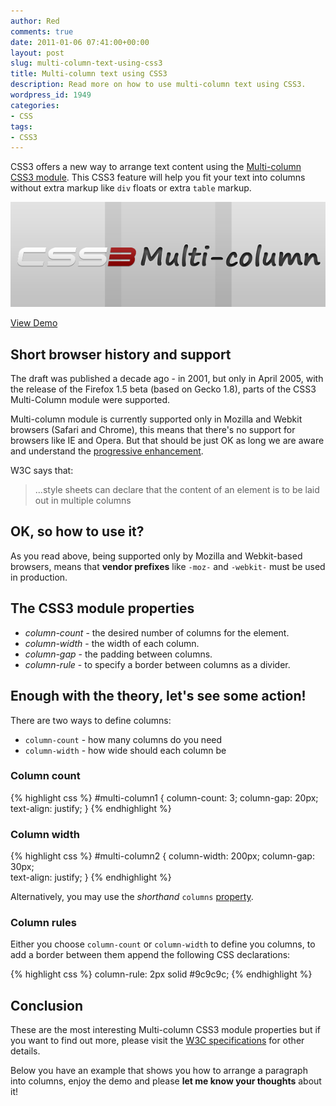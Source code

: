 ```yaml
---
author: Red
comments: true
date: 2011-01-06 07:41:00+00:00
layout: post
slug: multi-column-text-using-css3
title: Multi-column text using CSS3
description: Read more on how to use multi-column text using CSS3.
wordpress_id: 1949
categories:
- CSS
tags:
- CSS3
---
```


CSS3 offers a new way to arrange text content using the [Multi-column CSS3 module](http://www.w3.org/TR/css3-multicol/). This CSS3 feature will help you fit your text into columns without extra markup like `div` floats or extra `table` markup.

![Multi column text using CSS3](/wp-content/uploads/2011/01/multi-column-css3.png)

<!-- more -->

[View Demo](/wp-content/uploads/2011/01/multi-column-css3.html)

## Short browser history and support

The draft was published a decade ago - in 2001, but only in April 2005, with the release of the Firefox 1.5 beta (based on Gecko 1.8), parts of the CSS3 Multi-Column module were supported.

Multi-column module is currently supported only in Mozilla and Webkit browsers (Safari and Chrome), this means that there's no support for browsers like IE and Opera. But that should be just OK as long we are aware and understand the [progressive enhancement](http://www.alistapart.com/articles/understandingprogressiveenhancement/).

W3C says that:

> ...style sheets can declare that the content of an element is to be laid out in multiple columns

## OK, so how to use it?

As you read above, being supported only by Mozilla and Webkit-based browsers, means that **vendor prefixes** like `-moz-` and `-webkit-` must be used in production.

## The CSS3 module properties

  * _column-count_ - the desired number of columns for the element.
  * _column-width_ - the width of each column.
  * _column-gap_ -  the padding between columns.
  * _column-rule_ - to specify a border between columns as a divider.

## Enough with the theory, let's see some action!

There are two ways to define columns: 

  * `column-count` - how many columns do you need
  * `column-width` - how wide should each column be

### Column count

{% highlight css %}
#multi-column1 {
  column-count: 3;
  column-gap: 20px;
  text-align: justify;
}
{% endhighlight %}

### Column width

{% highlight css %}
#multi-column2 {
  column-width: 200px;
  column-gap: 30px;  
  text-align: justify;
}
{% endhighlight %}

Alternatively, you may use the _shorthand_ `columns` [property](http://www.w3.org/TR/css3-multicol/#columns0).

### Column rules

Either you choose `column-count` or `column-width` to define you columns, to add a border between them append the following CSS declarations:

{% highlight css %}
column-rule: 2px solid #9c9c9c; 
{% endhighlight %}  

## Conclusion

These are the most interesting Multi-column CSS3 module properties but if you want to find out more, please visit the [W3C specifications](http://www.w3.org/TR/css3-multicol/) for other details.

Below you have an example that shows you how to arrange a paragraph into columns, enjoy the demo and please **let me know your thoughts** about it!